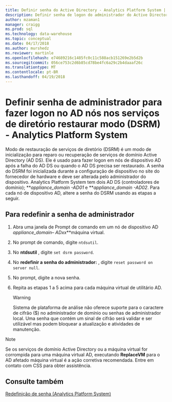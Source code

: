 ```yaml
---
title: Definir senha do Active Directory - Analytics Platform System | Microsoft Docs
description: Definir senha de logon do administrador do Active Directory nós no modo de restauração dos serviços de diretório Analytics Platform System (APS).
author: mzaman1
manager: craigg
ms.prod: sql
ms.technology: data-warehouse
ms.topic: conceptual
ms.date: 04/17/2018
ms.author: murshedz
ms.reviewer: martinle
ms.openlocfilehash: e74689216c1485fc0c11c588acb151269e2b5d2b
ms.sourcegitcommit: 056ce753c2d6b85cd78be4fc6a29c2b4daaaf26c
ms.translationtype: MT
ms.contentlocale: pt-BR
ms.lasthandoff: 04/19/2018
---
```

# <a name="set-admin-password-for-logging-on-to-ad-nodes-in-directory-services-restore-mode-dsrm---analytics-platform-system"></a>Definir senha de administrador para fazer logon no AD nós nos serviços de diretório restaurar modo (DSRM) - Analytics Platform System
Modo de restauração de serviços de diretório (DSRM) é um modo de inicialização para reparo ou recuperação de serviços de domínio Active Directory (AD DS). Ele é usado para fazer logon em nós de dispositivo AD após a falha do AD DS ou quando o AD DS precisa ser restaurado. A senha do DSRM foi inicializada durante a configuração de dispositivo no site do fornecedor de hardware e deve ser alterada pelo administrador do dispositivo. Analytics Platform System tem dois AD DS (controladores de domínio); ***appliance_domain *-AD01** e ***appliance_domain *-AD02**. Para cada nó de dispositivo AD, altere a senha do DSRM usando as etapas a seguir.  
  
## <a name="HowToDSRM"></a>Para redefinir a senha de administrador  
  
1.  Abra uma janela de Prompt de comando em um nó de dispositivo AD ***appliance_domain*– AD*xx***máquina virtual.  
  
2.  No prompt de comando, digite `ntdsutil`.  
  
3.  No **ntdsutil** , digite `set dsrm password`.  
  
4.  No **redefinir a senha do administrador:** , digite `reset password on server null`.  
  
5.  No prompt, digite a nova senha.  
  
6.  Repita as etapas 1 a 5 acima para cada máquina virtual de utilitário AD.  
  
    > [!WARNING]  
    > Sistema de plataforma de análise não oferece suporte para o caractere de cifrão ($) no administrador de domínio ou senhas de administrador local. Uma senha que contém um sinal de cifrão será validar e ser utilizável mas podem bloquear a atualização e atividades de manutenção.  
  
> [!NOTE]  
> Se os serviços de domínio Active Directory ou a máquina virtual for corrompida para uma máquina virtual AD, executando **ReplaceVM** para o AD afetado máquina virtual é a ação corretiva recomendada. Entre em contato com CSS para obter assistência.  
  
## <a name="see-also"></a>Consulte também  
[Redefinição de senha &#40;Analytics Platform System&#41;](password-reset.md)  
  

